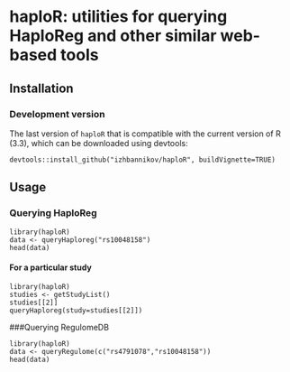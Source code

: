 # haploR: utilities for querying HaploReg and other similar web-based tools

## Installation

### Development version

The last version of `haploR` that is compatible with the current version of R (3.3), 
which can be downloaded using devtools:

```
devtools::install_github("izhbannikov/haploR", buildVignette=TRUE)
```

## Usage

### Querying HaploReg

```
library(haploR)
data <- queryHaploreg("rs10048158")
head(data)
```

#### For a particular study
```
library(haploR)
studies <- getStudyList()
studies[[2]]
queryHaploreg(study=studies[[2]])
```

###Querying RegulomeDB

```
library(haploR)
data <- queryRegulome(c("rs4791078","rs10048158"))
head(data)
```
